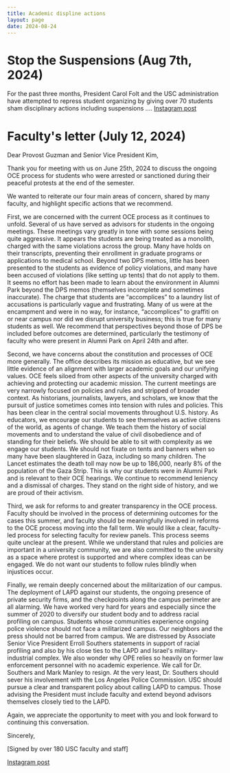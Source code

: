 ```yaml
---
title: Academic displine actions
layout: page
date: 2024-08-24
---
```

# Stop the Suspensions (Aug 7th, 2024)
For the past three months, President Carol Folt and the USC administration have attempted to repress student organizing by giving over 70 students sham disciplinary actions including suspensions .... 
[Instagram post](https://www.instagram.com/p/C-YaUkrSN3S/)
# Faculty's letter (July 12, 2024)
 
Dear Provost Guzman and Senior Vice President Kim,
 
Thank you for meeting with us on June 25th, 2024 to discuss the ongoing OCE process for students who were arrested or sanctioned during their peaceful protests at the end of the semester.
 
We wanted to reiterate our four main areas of concern, shared by many faculty, and highlight specific actions that we recommend.
 
First, we are concerned with the current OCE process as it continues to unfold. Several of us have served as advisors for students in the ongoing meetings. These meetings vary greatly in tone with some sessions being quite aggressive. It appears the students are being treated as a monolith, charged with the same violations across the group. Many have holds on their transcripts, preventing their enrollment in graduate programs or applications to medical school. Beyond two DPS memos, little has been presented to the students as evidence of policy violations, and many have been accused of violations (like setting up tents) that do not apply to them. It seems no effort has been made to learn about the environment in Alumni Park beyond the DPS memos (themselves incomplete and sometimes inaccurate). The charge that students are “accomplices” to a laundry list of accusations is particularly vague and frustrating. Many of us were at the encampment and were in no way, for instance, “accomplices” to graffiti on or near campus nor did we disrupt university business; this is true for many students as well. We recommend that perspectives beyond those of DPS be included before outcomes are determined, particularly the testimony of faculty who were present in Alumni Park on April 24th and after.
 
Second, we have concerns about the constitution and processes of OCE more generally. The office describes its mission as educative, but we see little evidence of an alignment with larger academic goals and our unifying values. OCE feels siloed from other aspects of the university charged with achieving and protecting our academic mission. The current meetings are very narrowly focused on policies and rules and stripped of broader context. As historians, journalists, lawyers, and scholars, we know that the pursuit of justice sometimes comes into tension with rules and policies. This has been clear in the central social movements throughout U.S. history. As educators, we encourage our students to see themselves as active citizens of the world, as agents of change. We teach them the history of social movements and to understand the value of civil disobedience and of standing for their beliefs. We should be able to sit with complexity as we engage our students. We should not fixate on tents and banners when so many have been slaughtered in Gaza, including so many children. The Lancet estimates the death toll may now be up to 186,000, nearly 8% of the population of the Gaza Strip. This is why our students were in Alumni Park and is relevant to their OCE hearings. We continue to recommend leniency and a dismissal of charges. They stand on the right side of history, and we are proud of their activism.
 
Third, we ask for reforms to and greater transparency in the OCE process. Faculty should be involved in the process of determining outcomes for the cases this summer, and faculty should be meaningfully involved in reforms to the OCE process moving into the fall term. We would like a clear, faculty-led process for selecting faculty for review panels. This process seems quite unclear at the present. While we understand that rules and policies are important in a university community, we are also committed to the university as a space where protest is supported and where complex ideas can be engaged. We do not want our students to follow rules blindly when injustices occur.

Finally, we remain deeply concerned about the militarization of our campus. The deployment of LAPD against our students, the ongoing presence of private security firms, and the checkpoints along the campus perimeter are all alarming. We have worked very hard for years and especially since the summer of 2020 to diversify our student body and to address racial profiling on campus. Students whose communities experience ongoing police violence should not face a militarized campus. Our neighbors and the press should not be barred from campus. We are distressed by Associate Senior Vice President Erroll Southers statements in support of racial profiling and also by his close ties to the LAPD and Israel's military-industrial complex.  We also wonder why OPE relies so heavily on former law enforcement personnel with no academic experience. We call for Dr. Southers and Mark Manley to resign. At the very least, Dr. Southers should sever his involvement with the Los Angeles Police Commission. USC should pursue a clear and transparent policy about calling LAPD to campus. Those advising the President must include faculty and extend beyond advisors themselves closely tied to the LAPD.
 
Again, we appreciate the opportunity to meet with you and look forward to continuing this conversation.
 
Sincerely,

[Signed by over 180 USC faculty and staff]

[Instagram post](https://www.instagram.com/p/C-IzoT-S89W)
